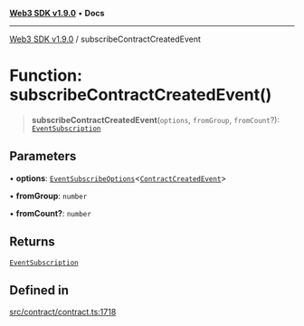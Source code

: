 [**Web3 SDK v1.9.0**](../README.md) • **Docs**

***

[Web3 SDK v1.9.0](../globals.md) / subscribeContractCreatedEvent

# Function: subscribeContractCreatedEvent()

> **subscribeContractCreatedEvent**(`options`, `fromGroup`, `fromCount`?): [`EventSubscription`](../classes/EventSubscription.md)

## Parameters

• **options**: [`EventSubscribeOptions`](../interfaces/EventSubscribeOptions.md)\<[`ContractCreatedEvent`](../type-aliases/ContractCreatedEvent.md)\>

• **fromGroup**: `number`

• **fromCount?**: `number`

## Returns

[`EventSubscription`](../classes/EventSubscription.md)

## Defined in

[src/contract/contract.ts:1718](https://github.com/Mystic-Nayy/alephium-web3/blob/c1afd789a197ce5fe21f08c2965942090157c33d/packages/web3/src/contract/contract.ts#L1718)
